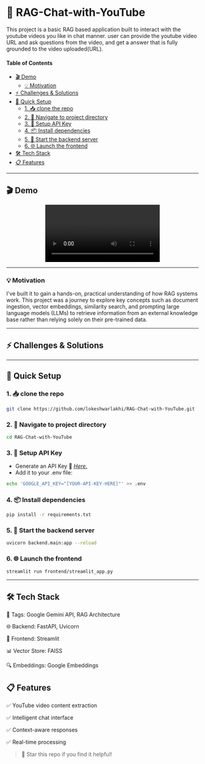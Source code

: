 <h1> 🎥 RAG-Chat-with-YouTube </h1>

This project is a basic RAG based application built to interact with the youtube videos you like in chat manner. user can provide the youtube video URL and ask questions from the video, and get a answer that is fully grounded to the video uploaded(URL).

<h4> Table of Contents </h4>

- [🎬 Demo](#-demo)
  - [💡 Motivation](#-motivation)
- [⚡️ Challenges \& Solutions](#️-challenges--solutions)
- [🚀 Quick Setup](#-quick-setup)
  - [1. 📥 clone the repo](#1--clone-the-repo)
  - [2. 📁 Navigate to project directory](#2--navigate-to-project-directory)
  - [3. 🔑 Setup API Key](#3--setup-api-key)
  - [4. 📦 Install dependencies](#4--install-dependencies)
  - [5. 🔧 Start the backend server](#5--start-the-backend-server)
  - [6. 🌐 Launch the frontend](#6--launch-the-frontend)
- [🛠️ Tech Stack](#️-tech-stack)
- [📋 Features](#-features)

---
## 🎬 Demo
<!-- Demo -->
<div align="center">
   <video src="https://github.com/user-attachments/assets/5b1d273c-12b0-41d9-b984-ab7c69e9e88b" alt="Demo of Hands-On with Rag Chat with YouTube" autoplay>
</div>

---
### 💡 Motivation
I've built it to gain a hands-on, practical understanding of how RAG systems work. This project was a journey to explore key concepts such as document ingestion, vector embeddings, similarity search, and prompting large language models (LLMs) to retrieve information from an external knowledge base rather than relying solely on their pre-trained data.

---
## ⚡️ Challenges & Solutions

---
## 🚀 Quick Setup
### 1. 📥 clone the repo 
```bash
git clone https://github.com/lokeshwarlakhi/RAG-Chat-with-YouTube.git
```
### 2. 📁 Navigate to project directory
```bash
cd RAG-Chat-with-YouTube
```
### 3. 🔑 Setup API Key
- Generate an API Key 🔗 _[Here.](https://aistudio.google.com/app/api-keys)_
- Add it to your .env file:
```bash
echo 'GOOGLE_API_KEY="[YOUR-API-KEY-HERE]"' >> .env
```

### 4. 📦 Install dependencies
```bash
pip install -r requirements.txt
```
### 5. 🔧 Start the backend server
```bash  
uvicorn backend.main:app --reload
```
### 6. 🌐 Launch the frontend
```bash
streamlit run frontend/streamlit_app.py
```
---
## 🛠️ Tech Stack
🤖 Tags: Google Gemini API, RAG Architecture

🌐 Backend: FastAPI, Uvicorn

🎨 Frontend: Streamlit

📊 Vector Store: FAISS

🔍 Embeddings: Google Embeddings

## 📋 Features
✅ YouTube video content extraction

✅ Intelligent chat interface

✅ Context-aware responses

✅ Real-time processing

> 💫 Star this repo if you find it helpful! 
